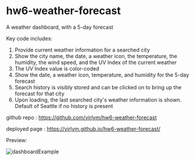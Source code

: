 # hw6-weather-forecast

A weather dashboard, with a 5-day forecast

Key code includes:
1) Provide current weather information for a searched city
2) Show the city name, the date, a weather icon, the temperature, the humidity, the wind speed, and the UV Index of the current weather
3) The UV Index value is color-coded
4) Show the date, a weather icon, temperature, and humidity for the 5-day forecast
5) Search history is visibly stored and can be clicked on to bring up the forecast for that city
6) Upon loading, the last searched city's weather information is shown. Default of Seattle if no history is present

github repo : https://github.com/virlym/hw6-weather-forecast

deployed page : https://virlym.github.io/hw6-weather-forecast/

Preview:

![dashboardExample](https://github.com/virlym/hw6-weather-forecast/blob/master/Assets/dashboardExample.PNG)